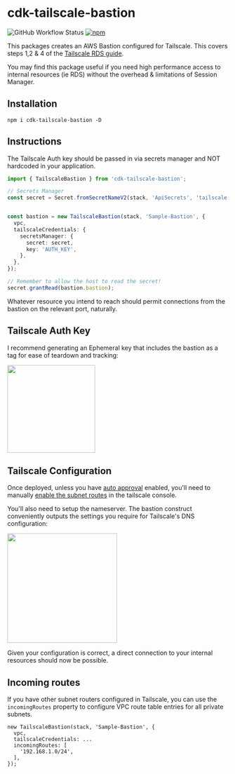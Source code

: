 # cdk-tailscale-bastion

![GitHub Workflow Status](https://img.shields.io/github/workflow/status/Hawxy/cdk-tailscale-bastion/release?label=Build%20%26%20Release&style=flat-square)
[![npm](https://img.shields.io/npm/v/cdk-tailscale-bastion?style=flat-square)](https://www.npmjs.com/package/cdk-tailscale-bastion)

This packages creates an AWS Bastion configured for Tailscale. This covers steps 1,2 & 4 of the [Tailscale RDS guide](https://tailscale.com/kb/1141/aws-rds/).

You may find this package useful if you need high performance access to internal resources (ie RDS) without the overhead & limitations of Session Manager.

## Installation

`npm i cdk-tailscale-bastion -D`

## Instructions

The Tailscale Auth key should be passed in via secrets manager and NOT hardcoded in your application. 

```typescript
import { TailscaleBastion } from 'cdk-tailscale-bastion';

// Secrets Manager
const secret = Secret.fromSecretNameV2(stack, 'ApiSecrets', 'tailscale').secretValueFromJson('AUTH_KEY');


const bastion = new TailscaleBastion(stack, 'Sample-Bastion', {
  vpc,
  tailscaleCredentials: {
    secretsManager: {
      secret: secret,
      key: 'AUTH_KEY',
    },
  },
});

// Remember to allow the host to read the secret!
secret.grantRead(bastion.bastion);
```

Whatever resource you intend to reach should permit connections from the bastion on the relevant port, naturally. 

## Tailscale Auth Key

I recommend generating an Ephemeral key that includes the bastion as a tag for ease of teardown and tracking:

<img src="https://user-images.githubusercontent.com/975824/177150876-ab21b4ac-00f7-4a75-befa-cf7d2e9ca7f7.png" height="200px" />

## Tailscale Configuration

Once deployed, unless you have [auto approval](https://tailscale.com/kb/1018/acls/#auto-approvers-for-routes-and-exit-nodes) enabled, you'll need to manually [enable the subnet routes](https://tailscale.com/kb/1019/subnets/#step-3-enable-subnet-routes-from-the-admin-console) in the tailscale console.

You'll also need to setup the nameserver. The bastion construct conveniently outputs the settings you require for Tailscale's DNS configuration:

<img src="https://user-images.githubusercontent.com/975824/177154488-3f3c1d02-35c6-432b-96fc-9dca691ea94c.png" height="250px" />

Given your configuration is correct, a direct connection to your internal resources should now be possible.

## Incoming routes

If you have other subnet routers configured in Tailscale, you can use the `incomingRoutes` property to configure VPC route table entries for all private subnets.

```
new TailscaleBastion(stack, 'Sample-Bastion', {
  vpc,
  tailscaleCredentials: ...
  incomingRoutes: [
    '192.168.1.0/24',
  ],
});
```
